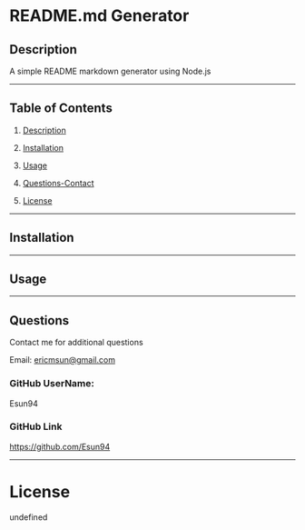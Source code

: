 
  # README.md Generator

## Description

A simple README markdown generator using Node.js

----

## Table of Contents

1. [Description](#description)

2. [Installation](#installation)

3. [Usage](#usage)

4. [Questions-Contact](#questions)

5. [License](#license)

----

## Installation



----

## Usage


----

## Questions

Contact me for additional questions

Email: ericmsun@gmail.com

### GitHub UserName:

Esun94

### GitHub Link

https://github.com/Esun94

----

# License

undefined



